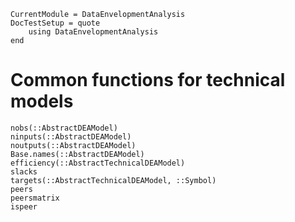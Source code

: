 ```@meta
CurrentModule = DataEnvelopmentAnalysis
DocTestSetup = quote
    using DataEnvelopmentAnalysis
end
```

# Common functions for technical models

```@docs
nobs(::AbstractDEAModel)
ninputs(::AbstractDEAModel) 
noutputs(::AbstractDEAModel) 
Base.names(::AbstractDEAModel)
efficiency(::AbstractTechnicalDEAModel)
slacks
targets(::AbstractTechnicalDEAModel, ::Symbol)
peers
peersmatrix
ispeer
```
